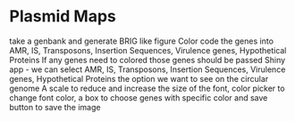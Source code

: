 # Plasmid Maps

take a genbank and generate BRIG like figure
Color code the genes into AMR, IS, Transposons, Insertion Sequences, Virulence genes, Hypothetical Proteins
If any genes need to colored those genes should be passed
Shiny app - we can select AMR, IS, Transposons, Insertion Sequences, Virulence genes, Hypothetical Proteins the option we want to see on the circular genome
A scale to reduce and increase the size of the font, color picker to change font color, a box to choose genes with specific color and save button to save the image
